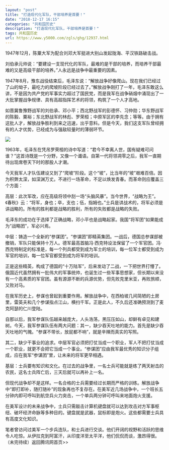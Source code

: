```yaml
---
layout: "post"
title: "打造现代化军队，干部培养是首要！"
date: "2018-12-17 16:15"
categories: "共和国历史"
description: "打造现代化军队，干部培养是首要！"
tags: 共和国历史
url: https://www.y5000.com/zgls/ghg/12937.html
---
```






1947年12月，陈粟大军为配合刘邓大军挺进大别山发起陇海、平汉铁路破击战。

刘伯承元帅说：“要建设一支现代化的军队，最难的是干部的培养，而培养干部最难的又是高级干部的培养。”人永远是战争中最重要的因素。

1947年8月，豫东战役结束后，毛泽东说：“解放战争好像爬山。现在我们已经过了山的坳子，最吃力的爬坡阶段已经过去了。”解放战争刚打了一年，毛泽东敢这么讲，不是因为共产党的军事实力超过了国民党，而是我军在战争硝烟中涌现出了一大批掌握战争规律、具有高超指挥艺术的将领，构筑了一个人才高地。

如晋冀鲁豫野战军的刘伯承、邓小平；西北野战军的彭德怀、习仲勋；华东野战军的陈毅、粟裕；东北野战军的林彪、罗荣桓；中原军区的李先念；等等。由于拥有这批人才，解放战争胜利到来之迅速，出乎意料。但是今天，我们这支军队曾经拥有的人才优势，已经成为与强敌较量时的薄弱环节。

![](https://img.y5000.com/uploads/allimg/170209/8-1F209163P9428.jpg)

1963年，毛泽东在凭吊罗荣桓的诗中写道：“君今不幸离人世，国有疑难可问谁？”这首诗既是一个分野，又像一个谶语。自第一代将领凋零之后，我军一直期待出现席卷天下时的那股人才潮。

今天我军人才队伍建设又到了“爬坡”阶段。这个“坡”，比当年的“坡”艰难百倍。因为积弊太深，如深渊万丈。不进行一场革命，不足以焕发青春。而革命则应覆盖三个方面：

高层：此次军改，应在高级将领中刮一场“头脑风暴”。当今世界，“战略为王”。《春秋》云：“将军，身也；卒，支也；伍，指姆也。”士兵是讲战术的，将军必须是讲战略的。所有的胜利都是战略的胜利，所有的失败都是战略的失败。

毛泽东的成功在于选择了正确战略，邓小平也是战略起家。我国“将军团”如果能成为“战略团”，军必兴焉。

中层：铸造一个全新的“参谋团”。“参谋团”即精英集团。一战后，德国总参谋部被撤销，军队只能保持十万人。德军最高首脑冯·西克特设法保留了一个军官团。冯·西克特制定的标准是，每一个列兵都受到成为军士的培训，每一位军士都受到成为军官的培训，每一位军官都受到成为将军的培训。

正是这些精英，构成了德国的“十万陆军”，后来发动了二战，一下把世界打懵了。俄国近代虽然拥有一批伟大的军事统帅，也诞生过一些军事思想家，但长期以来没有一个高素质的军官团。虽有源源不断的兵源优势，但先败克里米亚，再败旅顺，又败对马。

在我军历史上，参谋也曾起到重要作用。解放战争中，在西柏坡几间简陋的土房里，雷英夫和几个参谋指点江山，横扫千军。正是此人，不久后还准确预测到了麦克阿瑟的仁川登陆。

自那以后，我军参谋队伍越来越庞大，人头浩荡，黑压压如山，却鲜有卓见和建树。今天，我军参谋队伍有两大问题：其一，缺少吞天吐地的能力。首先是缺少吞天吐地的气魄。“参谋不带长，放屁都不响”，就是辛辣而真实的写照。

其二，缺少干事业的追求。中层军官必须把打仗当成一个职业，军人不把打仗当成一个职业，就更不会把它当成一个事业。“参谋团”应由我军最优秀的知识分子组成，应在我军“参谋团”里，让未来的将军更早相遇。

基层：士兵要有知识和文化。在过去的战争里，一名士兵可能就是练了两天射击的农民，这名士兵阵亡后，三天后就可以再补上一名。

但现代战争却不是这样。一名合格的士兵需要经过长期而严格的训练。解放战争中“即打即补，随打随补”的现象再也不复存在。在美军近几场战争中，一个班长五分钟内即可呼叫到航空兵火力突击，一个单兵两分钟可呼叫来地面炮火支援。

在美军设计的未来战争中，士兵只需敲击计算机键盘就可以达到攻击对方军事枢纽、破坏经济命脉等多种目的。键盘就是武器，鼠标即是炮火。这些都需要士兵具有高度文化知识。

笔者曾访问过美军一个步兵连队，和士兵进行交谈。他们开阔的视野和活跃的思维令人吃惊。从伊拉克到阿富汗，从印度洋至太平洋，他们侃侃而谈，激昂得很。（未完待续）返回腾讯网首页>>
